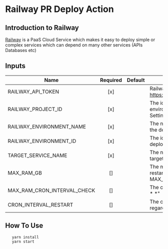 # Railway PR Deploy Action

## Introduction to Railway
[Railway](https://railway.app/) is a PaaS Cloud Service which makes it easy to deploy simple or complex services which can depend on many other services (APIs Databases etc)

## Inputs

| Name                |         Required         | Default | Description                                                                                       |
|---------------------|:------------------------:|---------|---------------------------------------------------------------------------------------------------|
| RAILWAY_API_TOKEN        | [x] |         | Railway Token. See: https://railway.app/account/tokens                                       |
| RAILWAY_PROJECT_ID      |  [x]    |  |The id of the project to create environments on. Can be found on Settings -> General page                               |
| RAILWAY_ENVIRONMENT_NAME        | [x]|         | The name of the environment to find the deployment.                                 |
| RAILWAY_ENVIRONMENT_ID        | [x]|         | The id of the environment to find the deployment.                                 |
| TARGET_SERVICE_NAME       | [x] |         | The name of the service you want to target in Railway                |
| MAX_RAM_GB         | []  |         | The max ram  threshold to trigger a restart. Required if using MAX_RAM_CRON_INTERVAL_CHECK  |
| MAX_RAM_CRON_INTERVAL_CHECK         | []  |         | The cron interval. Example "*/1 * * * *" |
| CRON_INTERVAL_RESTART         | []  |         |  The cron interval to restart regardless of the ram usage|


## How To Use
```
   yarn install
   yarn start
``````
